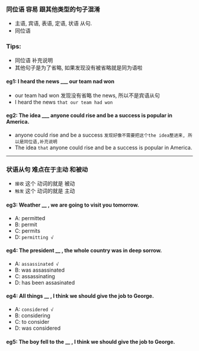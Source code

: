 ### 同位语 容易 跟其他类型的句子混淆
- 主语, 宾语, 表语, 定语, 状语 从句.
- 同位语


### Tips:
- 同位语 补充说明
- 其他句子是为了省略, 如果发现没有被省略就是同为语啦

#### eg1:  I heard the news  ___   our team nad won
-  our  team had won 发现没有省略 the news, 所以不是宾语从句
- I heard the news `that our team had won`

#### eg2:  The idea  ___   anyone could rise and be a success is popular in America.
- anyone could rise and be a success `发现好像不需要把这个the idea整进来, 所以是同位语,补充说明`
- The idea `that` anyone could rise and be a success is popular in America.


----

### 状语从句 难点在于主动 和被动
- `接收` 这个 动词的就是 被动
- `触发` 这个 动词的就是 主动

#### eg3: Weather __   ,  we are going to visit you tomorrow.
- A: permitted
- B: permit
- C: permits
- D: `permitting √`

#### eg4: The president  __   ,  the whole country was in deep sorrow.
- A: `assassinated √`
- B: was assassinated
- C: assassinating
- D: has been assasinated

#### eg4: All things  __   ,  I think we should give the job to George.
- A: `considered √`
- B: considering
- C: to consider
- D: was considered

#### eg5: The boy fell to the   __   ,  I think we should give the job to George.
